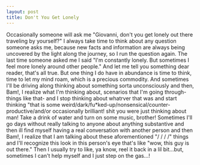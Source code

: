 ```yaml
---
layout: post
title: Don't You Get Lonely
---
```

Occasionally someone will ask me "Giovanni, don't you get lonely out there traveling by yourself?" I always take time to think about any question someone asks me, because new facts and information are always being uncovered by the light along the journey, so I run the question again. The last time someone asked me I said "I'm constantly lonely. But sometimes I feel more lonely around other people." And let me tell you something dear reader, that's all true. But one thing I do have in abundance is time to think, time to let my mind roam, which is a precious commodity. And sometimes I'll be driving along thinking about something sorta unconsciously and then, Bam!, I realize what I'm thinking about, scenarios that I'm going through-things like that- and I stop thinking about whatrver that was and start thinking "that is some weird/dark/fu*ked-up/nonsensical/counter-productive/and/or occasionally brilliant! shit you were just thinking about man! Take a drink of water and turn on some music, brother! Sometimes I'll go days without really talking to anyone about anything substantive and then ill find myself having a real conversation with another person and then Bam!, I realize that I am talking about these aforementioned "/ / / /" things and I'll recognize this look in this person's eye that's like "wow, this guy is out there." Then I usually try to like, ya know, reel it back in a lil bit...but, sometimes I can't help myself and I just step on the gas...!
